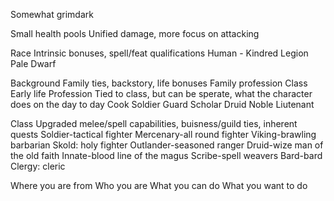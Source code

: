 Somewhat grimdark

Small health pools
Unified damage, more focus on attacking

Race
	Intrinsic bonuses, spell/feat qualifications
	Human
	-
	Kindred
	Legion
	Pale
	Dwarf








Background
	Family ties, backstory, life bonuses
		Family profession
		Class
		Early life
Profession
	Tied to class, but can be sperate, what the character does on the day to day
		Cook
		Soldier
		Guard
		Scholar
		Druid
		Noble
		Liutenant
		
		
Class
	Upgraded melee/spell capabilities, buisness/guild ties, inherent quests
	Soldier-tactical fighter
	Mercenary-all round fighter
	Viking-brawling barbarian
	Skold: holy fighter
	Outlander-seasoned ranger
	Druid-wize man of the old faith
	Innate-blood line of the magus
	Scribe-spell weavers
	Bard-bard
	Clergy: cleric
	
	
	

Where you are from
Who you are
What you can do
What you want to do



